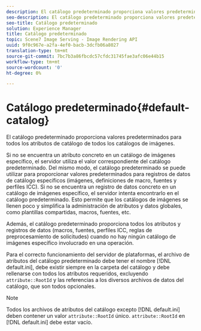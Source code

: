 ```yaml
---
description: El catálogo predeterminado proporciona valores predeterminados para todos los atributos de catálogo de todos los catálogos de imágenes.
seo-description: El catálogo predeterminado proporciona valores predeterminados para todos los atributos de catálogo de todos los catálogos de imágenes.
seo-title: Catálogo predeterminado
solution: Experience Manager
title: Catálogo predeterminado
topic: Scene7 Image Serving - Image Rendering API
uuid: 9f0c967e-a2fa-4ef0-bacb-3dcfb06a8027
translation-type: tm+mt
source-git-commit: 7bc7b3a86fbcdc57cfdc31745fae3afc06e44b15
workflow-type: tm+mt
source-wordcount: '0'
ht-degree: 0%

---
```



# Catálogo predeterminado{#default-catalog}

El catálogo predeterminado proporciona valores predeterminados para todos los atributos de catálogo de todos los catálogos de imágenes.

Si no se encuentra un atributo concreto en un catálogo de imágenes específico, el servidor utiliza el valor correspondiente del catálogo predeterminado. Del mismo modo, el catálogo predeterminado se puede utilizar para proporcionar valores predeterminados para registros de datos de catálogo específicos (imágenes, definiciones de macro, fuentes y perfiles ICC). Si no se encuentra un registro de datos concreto en un catálogo de imágenes específico, el servidor intenta encontrarlo en el catálogo predeterminado. Esto permite que los catálogos de imágenes se llenen poco y simplifica la administración de atributos y datos globales, como plantillas compartidas, macros, fuentes, etc.

Además, el catálogo predeterminado proporciona todos los atributos y registros de datos (macros, fuentes, perfiles ICC, reglas de preprocesamiento de solicitudes) cuando no hay ningún catálogo de imágenes específico involucrado en una operación.

Para el correcto funcionamiento del servidor de plataformas, el archivo de atributos del catálogo predeterminado debe tener el nombre [!DNL default.ini], debe existir siempre en la carpeta del catálogo y debe rellenarse con todos los atributos requeridos, excluyendo `attribute::RootId` y las referencias a los diversos archivos de datos del catálogo, que son todos opcionales.

>[!NOTE]
>
>Todos los archivos de atributos del catálogo excepto [!DNL default.ini] deben contener un valor `attribute::RootId` único. `attribute::RootId` en  [!DNL default.ini] debe estar vacío.

